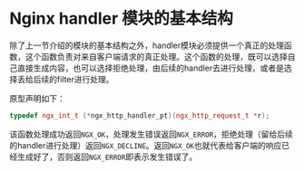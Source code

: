 # Nginx handler 模块的基本结构

除了上一节介绍的模块的基本结构之外，handler模块必须提供一个真正的处理函数，这个函数负责对来自客户端请求的真正处理。这个函数的处理，既可以选择自己直接生成内容，也可以选择拒绝处理，由后续的handler去进行处理，或者是选择丢给后续的filter进行处理。

原型声明如下：

```cpp
typedef ngx_int_t (*ngx_http_handler_pt)(ngx_http_request_t *r);
```

该函数处理成功返回`NGX_OK`，处理发生错误返回`NGX_ERROR`，拒绝处理（留给后续的handler进行处理）返回`NGX_DECLINE`。返回`NGX_OK`也就代表给客户端的响应已经生成好了，否则返回`NGX_ERROR`即表示发生错误了。

